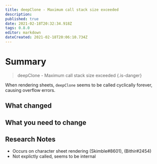 ```yaml
---
title: deepClone - Maximum call stack size exceeded
description: 
published: true
date: 2021-02-18T20:32:34.918Z
tags: 0.8.0
editor: markdown
dateCreated: 2021-02-18T20:06:10.734Z
---
```


# Summary

> deepClone - Maximum call stack size exceeded
{.is-danger}


When rendering sheets, `deepClone` seems to be called cyclically forever, causing overflow errors.

## What changed



## What you need to change



## Research Notes

* Occurs on character sheet rendering (Skimble#8601), (Bithir#2454)
* Not explictly called, seems to be internal